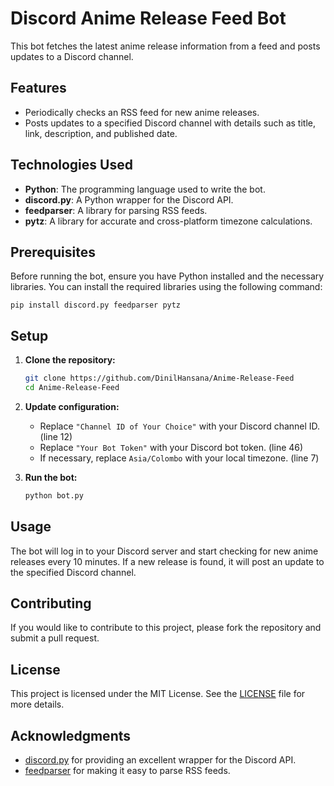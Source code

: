 # Discord Anime Release Feed Bot

This bot fetches the latest anime release information from a feed and posts updates to a Discord channel.

## Features

- Periodically checks an RSS feed for new anime releases.
- Posts updates to a specified Discord channel with details such as title, link, description, and published date.

## Technologies Used

- **Python**: The programming language used to write the bot.
- **discord.py**: A Python wrapper for the Discord API.
- **feedparser**: A library for parsing RSS feeds.
- **pytz**: A library for accurate and cross-platform timezone calculations.

## Prerequisites

Before running the bot, ensure you have Python installed and the necessary libraries. You can install the required libraries using the following command:

    pip install discord.py feedparser pytz

## Setup

1. **Clone the repository:**

    ```sh
    git clone https://github.com/DinilHansana/Anime-Release-Feed
    cd Anime-Release-Feed
    ```

2. **Update configuration:**

    - Replace `"Channel ID of Your Choice"` with your Discord channel ID. (line 12)
    - Replace `"Your Bot Token"` with your Discord bot token. (line 46)
    - If necessary, replace `Asia/Colombo` with your local timezone. (line 7)

3. **Run the bot:**

    ```sh
    python bot.py
    ```

## Usage

The bot will log in to your Discord server and start checking for new anime releases every 10 minutes. If a new release is found, it will post an update to the specified Discord channel.

## Contributing

If you would like to contribute to this project, please fork the repository and submit a pull request.

## License

This project is licensed under the MIT License. See the [LICENSE](LICENSE) file for more details.

## Acknowledgments

- [discord.py](https://github.com/Rapptz/discord.py) for providing an excellent wrapper for the Discord API.
- [feedparser](https://github.com/kurtmckee/feedparser) for making it easy to parse RSS feeds.

